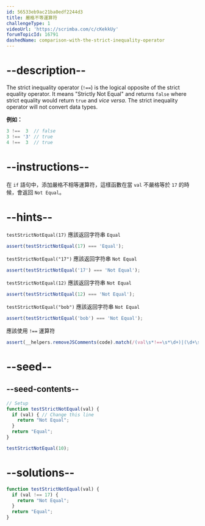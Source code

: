 ```yaml
---
id: 56533eb9ac21ba0edf2244d3
title: 嚴格不等運算符
challengeType: 1
videoUrl: 'https://scrimba.com/c/cKekkUy'
forumTopicId: 16791
dashedName: comparison-with-the-strict-inequality-operator
---
```


# --description--

The strict inequality operator (`!==`) is the logical opposite of the strict equality operator. It means "Strictly Not Equal" and returns `false` where strict equality would return `true` and *vice versa*. The strict inequality operator will not convert data types.

**例如：**

```js
3 !==  3  // false
3 !== '3' // true
4 !==  3  // true
```

# --instructions--

在 `if` 語句中，添加嚴格不相等運算符，這樣函數在當 `val` 不嚴格等於 `17` 的時候，會返回 `Not Equal`。

# --hints--

`testStrictNotEqual(17)` 應該返回字符串 `Equal`

```js
assert(testStrictNotEqual(17) === 'Equal');
```

`testStrictNotEqual("17")` 應該返回字符串 `Not Equal`

```js
assert(testStrictNotEqual('17') === 'Not Equal');
```

`testStrictNotEqual(12)` 應該返回字符串 `Not Equal`

```js
assert(testStrictNotEqual(12) === 'Not Equal');
```

`testStrictNotEqual("bob")` 應該返回字符串 `Not Equal`

```js
assert(testStrictNotEqual('bob') === 'Not Equal');
```

應該使用 `!==` 運算符

```js
assert(__helpers.removeJSComments(code).match(/(val\s*!==\s*\d+)|(\d+\s*!==\s*val)/g).length > 0);
```

# --seed--

## --seed-contents--

```js
// Setup
function testStrictNotEqual(val) {
  if (val) { // Change this line
    return "Not Equal";
  }
  return "Equal";
}

testStrictNotEqual(10);
```

# --solutions--

```js
function testStrictNotEqual(val) {
  if (val !== 17) {
    return "Not Equal";
  }
  return "Equal";
}
```
